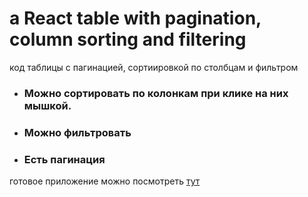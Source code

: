 # a React table with pagination, column sorting and filtering
код таблицы с пагинацией, сортиировкой по столбцам и фильтром

* ### Можно сортировать по колонкам при клике на них мышкой. 
* ### Можно фильтровать
* ### Есть пагинация

готовое приложение можно посмотреть [тут](https://gennady-bars.github.io/a-table-with-pagination-and-filter/)
